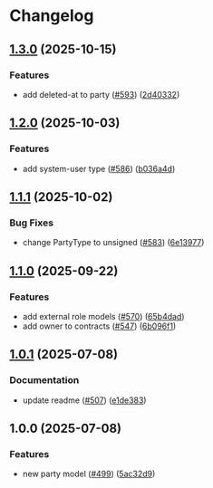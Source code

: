 # Changelog

## [1.3.0](https://github.com/Altinn/altinn-register/compare/Altinn.Register.Contracts-v1.2.0...Altinn.Register.Contracts-v1.3.0) (2025-10-15)


### Features

* add deleted-at to party ([#593](https://github.com/Altinn/altinn-register/issues/593)) ([2d40332](https://github.com/Altinn/altinn-register/commit/2d403324f950a6df1166a974a8ea625ec02965ed))

## [1.2.0](https://github.com/Altinn/altinn-register/compare/Altinn.Register.Contracts-v1.1.1...Altinn.Register.Contracts-v1.2.0) (2025-10-03)


### Features

* add system-user type ([#586](https://github.com/Altinn/altinn-register/issues/586)) ([b036a4d](https://github.com/Altinn/altinn-register/commit/b036a4ddfda87269a990aef412c0b461493008b4))

## [1.1.1](https://github.com/Altinn/altinn-register/compare/Altinn.Register.Contracts-v1.1.0...Altinn.Register.Contracts-v1.1.1) (2025-10-02)


### Bug Fixes

* change PartyType to unsigned ([#583](https://github.com/Altinn/altinn-register/issues/583)) ([6e13977](https://github.com/Altinn/altinn-register/commit/6e13977208b14a2765ced410d4cf61b0ff94b70c))

## [1.1.0](https://github.com/Altinn/altinn-register/compare/Altinn.Register.Contracts-v1.0.1...Altinn.Register.Contracts-v1.1.0) (2025-09-22)


### Features

* add external role models ([#570](https://github.com/Altinn/altinn-register/issues/570)) ([65b4dad](https://github.com/Altinn/altinn-register/commit/65b4dadc659795ba47825743444d7cc1eede6bcc))
* add owner to contracts ([#547](https://github.com/Altinn/altinn-register/issues/547)) ([6b096f1](https://github.com/Altinn/altinn-register/commit/6b096f1e90638a7ec1f955be713a5ec4118b7d54))

## [1.0.1](https://github.com/Altinn/altinn-register/compare/Altinn.Register.Contracts-v1.0.0...Altinn.Register.Contracts-v1.0.1) (2025-07-08)


### Documentation

* update readme ([#507](https://github.com/Altinn/altinn-register/issues/507)) ([e1de383](https://github.com/Altinn/altinn-register/commit/e1de3834eeb65f6e548db8ae95325fb8b823411d))

## 1.0.0 (2025-07-08)


### Features

* new party model ([#499](https://github.com/Altinn/altinn-register/issues/499)) ([5ac32d9](https://github.com/Altinn/altinn-register/commit/5ac32d9948f9c8298ea1fd94dfc5345f8f48fbbd))
